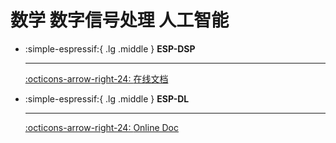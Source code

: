 # 数学 数字信号处理 人工智能

<div class="grid cards" markdown>

-   :simple-espressif:{ .lg .middle } __ESP-DSP__

    ---

    [:octicons-arrow-right-24: <a href="https://docs.espressif.com/projects/esp-dsp/en/latest/esp32/index.html" target="_blank"> 在线文档 </a>](#)

-   :simple-espressif:{ .lg .middle } __ESP-DL__

    ---

    [:octicons-arrow-right-24: <a href="https://docs.espressif.com/projects/esp-dl/zh_CN/latest/getting_started/readme.html" target="_blank"> Online Doc </a>](#)

</div>